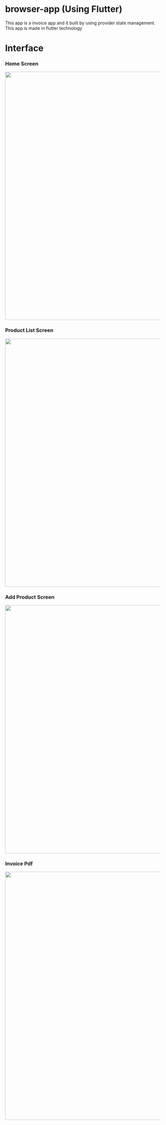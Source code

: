 # browser-app (Using Flutter)

This app is a invoice app and it built by using provider state management. This app is made in flutter technology

# Interface
<h3> Home Screen </h3>
<img src="https://user-images.githubusercontent.com/125340601/218659562-b1fc73a3-c8e8-4051-994b-4f5e8d1af8c6.png" weight="700" height="800"/>
<h3> Product List Screen </h3>
<img src="https://user-images.githubusercontent.com/125340601/218659600-6d9498bb-6a42-4bc7-814b-cc0ce2e0873f.png" weight="700" height="800"/>
<h3> Add Product Screen </h3>
<img src="https://user-images.githubusercontent.com/125340601/218659626-55a6acc4-c45f-42a8-9d64-0460175abb6d.png" weight="700" height="800"/>
<h3> Invoice Pdf </h3>
<img src="https://user-images.githubusercontent.com/125340601/218659656-2501e1b0-3386-4bd1-b46e-abbe45a1503d.png" weight="700" height="800"/>

